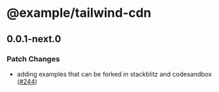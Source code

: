 # @example/tailwind-cdn

## 0.0.1-next.0
### Patch Changes



- adding examples that can be forked in stackblitz and codesandbox ([#244](https://github.com/tw-in-js/twind/pull/244))
